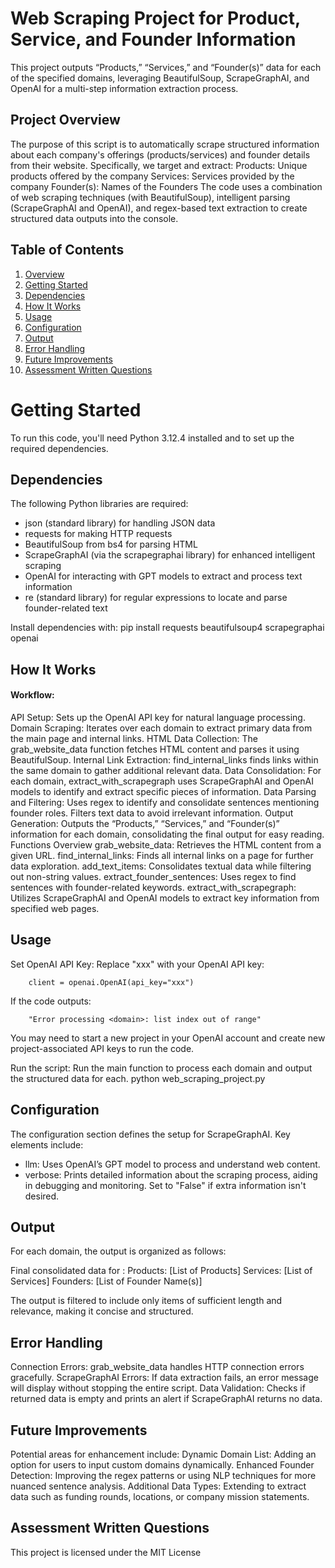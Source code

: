# Web Scraping Project for Product, Service, and Founder Information

This project outputs “Products,” “Services,” and “Founder(s)” data for each of the specified domains, leveraging BeautifulSoup, ScrapeGraphAI, and OpenAI for a multi-step information extraction process.

## Project Overview

The purpose of this script is to automatically scrape structured information about each company's offerings (products/services) and founder details from their website. Specifically, we target and extract:
Products: Unique products offered by the company
Services: Services provided by the company
Founder(s): Names of the Founders
The code uses a combination of web scraping techniques (with BeautifulSoup), intelligent parsing (ScrapeGraphAI and OpenAI), and regex-based text extraction to create structured data outputs into the console.

## Table of Contents

1. [Overview](#overview)
2. [Getting Started](#getting-started)
3. [Dependencies](#dependencies)
4. [How It Works](#how-it-works) 
5. [Usage](#usage)
6. [Configuration](#configuration)
7. [Output](#output)
8. [Error Handling](#error-handling)
9. [Future Improvements](#future-improvements)
10. [Assessment Written Questions](#assessment-written-questions)

# Getting Started

To run this code, you'll need Python 3.12.4 installed and to set up the required dependencies.

## Dependencies
The following Python libraries are required:

- json (standard library) for handling JSON data
- requests for making HTTP requests
- BeautifulSoup from bs4 for parsing HTML
- ScrapeGraphAI (via the scrapegraphai library) for enhanced intelligent scraping
- OpenAI for interacting with GPT models to extract and process text information
- re (standard library) for regular expressions to locate and parse founder-related text

Install dependencies with:
            pip install requests beautifulsoup4 scrapegraphai openai

## How It Works

#### Workflow:
API Setup: Sets up the OpenAI API key for natural language processing.
Domain Scraping: Iterates over each domain to extract primary data from the main page and internal links.
HTML Data Collection: The grab_website_data function fetches HTML content and parses it using BeautifulSoup.
Internal Link Extraction: find_internal_links finds links within the same domain to gather additional relevant data.
Data Consolidation: For each domain, extract_with_scrapegraph uses ScrapeGraphAI and OpenAI models to identify and extract specific pieces of information.
Data Parsing and Filtering: Uses regex to identify and consolidate sentences mentioning founder roles. Filters text data to avoid irrelevant information.
Output Generation: Outputs the “Products,” “Services,” and “Founder(s)” information for each domain, consolidating the final output for easy reading.
Functions Overview
grab_website_data: Retrieves the HTML content from a given URL.
find_internal_links: Finds all internal links on a page for further data exploration.
add_text_items: Consolidates textual data while filtering out non-string values.
extract_founder_sentences: Uses regex to find sentences with founder-related keywords.
extract_with_scrapegraph: Utilizes ScrapeGraphAI and OpenAI models to extract key information from specified web pages.

## Usage

Set OpenAI API Key: Replace "xxx" with your OpenAI API key:

        client = openai.OpenAI(api_key="xxx")

If the code outputs: 

        "Error processing <domain>: list index out of range"

You may need to start a new project in your OpenAI account and create new project-associated API keys to run the code. 

Run the script: Run the main function to process each domain and output the structured data for each.
python web_scraping_project.py

## Configuration

The configuration section defines the setup for ScrapeGraphAI. Key elements include:
- llm: Uses OpenAI’s GPT model to process and understand web content.
- verbose: Prints detailed information about the scraping process, aiding in debugging and monitoring. Set to "False" if extra information isn't desired.

## Output

For each domain, the output is organized as follows:

Final consolidated data for <domain>:
Products: [List of Products]
Services: [List of Services]
Founders: [List of Founder Name(s)]

The output is filtered to include only items of sufficient length and relevance, making it concise and structured.

## Error Handling

Connection Errors: grab_website_data handles HTTP connection errors gracefully.
ScrapeGraphAI Errors: If data extraction fails, an error message will display without stopping the entire script.
Data Validation: Checks if returned data is empty and prints an alert if ScrapeGraphAI returns no data.

## Future Improvements

Potential areas for enhancement include:
Dynamic Domain List: Adding an option for users to input custom domains dynamically.
Enhanced Founder Detection: Improving the regex patterns or using NLP techniques for more nuanced sentence analysis.
Additional Data Types: Extending to extract data such as funding rounds, locations, or company mission statements.

## Assessment Written Questions

This project is licensed under the MIT License